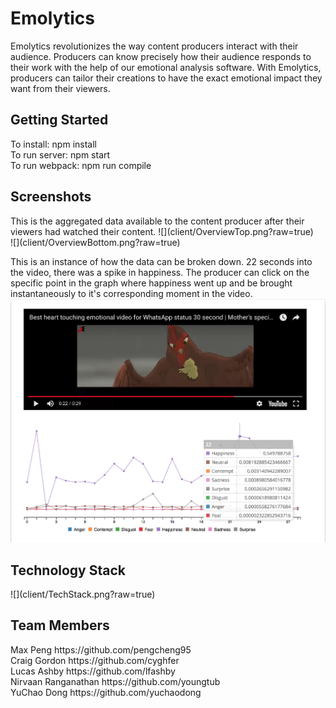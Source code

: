 <h1>Emolytics</h1>

Emolytics revolutionizes the way content producers interact with their audience. Producers can know precisely how their audience responds to their work with the help of our emotional analysis software. With Emolytics, producers can tailor their creations to have the exact emotional impact they want from their viewers. 

<h2>Getting Started</h2>
To install: npm install <br/>
To run server: npm start <br/>
To run webpack: npm run compile <br/>

<h2>Screenshots</h2>
This is the aggregated data available to the content producer after their viewers had watched their content.
![](client/OverviewTop.png?raw=true) <br/>
![](client/OverviewBottom.png?raw=true) <br/>

This is an instance of how the data can be broken down. 22 seconds into the video, there was a spike in happiness. The producer can click on the specific point in the graph where happiness went up and be brought instantaneously to it's corresponding moment in the video.
![](client/DetailedAnalytics.png?raw=true) <br/>


<h2>Technology Stack</h2>
![](client/TechStack.png?raw=true)

<h2>Team Members</h2>
Max Peng https://github.com/pengcheng95 <br/>
Craig Gordon https://github.com/cyghfer <br/>
Lucas Ashby https://github.com/lfashby <br/>
Nirvaan Ranganathan https://github.com/youngtub <br/>
YuChao Dong https://github.com/yuchaodong <br/>


